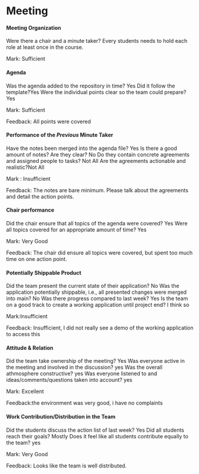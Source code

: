 # Meeting

####  Meeting Organization
Were there a chair and a minute taker? Every students needs to hold each role at least once in the course.

Mark: Sufficient

####  Agenda

Was the agenda added to the repository in time? Yes
Did it follow the template?Yes
Were the individual points clear so the team could prepare?Yes

Mark: Sufficient

Feedback: All points were covered

#### Performance of the *Previous* Minute Taker


Have the notes been merged into the agenda file? Yes
Is there a good amount of notes? Are they clear?  No
Do they contain concrete agreements and assigned people to tasks? Not All
Are the agreements actionable and realistic?Not All

Mark : Insufficient

Feedback: 
The notes are bare minimum. Please talk about the agreements and detail the action points.

#### Chair performance

Did the chair ensure that all topics of the agenda were covered? Yes
Were all topics covered for an appropriate amount of time? Yes

Mark: Very Good

Feedback: The chair did ensure all topics were covered, but spent too much time on one action point.

#### Potentially Shippable Product
Did the team present the current state of their application? No
Was the application potentially shippable, i.e., all presented changes were merged into main? No
Was there progress compared to last week? Yes
Is the team on a good track to create a working application until project end? I think so 

Mark:Insufficient

Feedback: Insufficient, I did not really see a demo of the working application to access this

#### Attitude & Relation
Did the team take ownership of the meeting? Yes
Was everyone active in the meeting and involved in the discussion? yes
Was the overall athmosphere constructive? yes
Was everyone listened to and ideas/comments/questions taken into account? yes

Mark: Excellent

Feedback:the environment was very good, i have no complaints

#### Work Contribution/Distribution in the Team

Did the students discuss the action list of last week? Yes
Did all students reach their goals? Mostly
Does it feel like all students contribute equally to the team? yes

Mark:  Very Good

Feedback: Looks like the team is well distributed.
